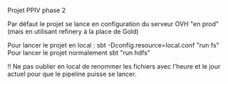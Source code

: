 
Projet PPIV phase 2

Par défaut le projet se lance en configuration du serveur OVH "en prod" (mais en utilisant refinery à la place de Gold)

Pour lancer le projet en local : sbt -Dconfig.resource=local.conf "run fs"
Pour lancer le projet normalement sbt "run hdfs"

!! Ne pas oublier en local de renommer les fichiers avec l'heure et le jour actuel pour que le pipeline puisse se lancer.